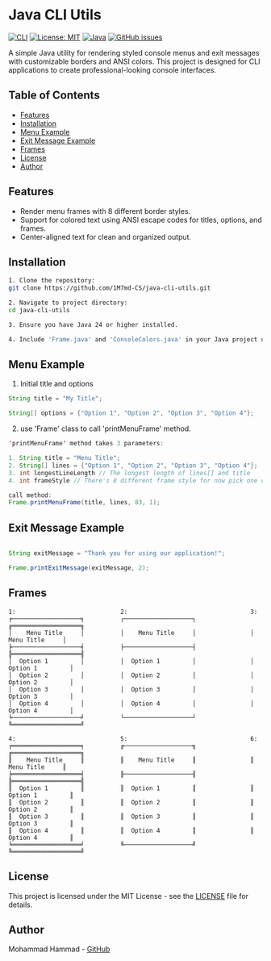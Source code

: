 # Java CLI Utils

[![CLI](https://img.shields.io/badge/CLI-blue.svg)](https://en.wikipedia.org/wiki/Command-line_interface)
[![License: MIT](https://img.shields.io/badge/License-MIT-yellow.svg)](https://opensource.org/licenses/MIT)
[![Java](https://img.shields.io/badge/Java-24-red.svg)](https://www.oracle.com/java/)
[![GitHub issues](https://img.shields.io/github/issues/1M7md-CS/java-cli-utils)](https://github.com/1M7md-CS/java-cli-utils/issues)

A simple Java utility for rendering styled console menus and exit messages with customizable borders and ANSI colors. This project is designed for CLI applications to create professional-looking console interfaces.

## Table of Contents
- [Features](#features)
- [Installation](#installation)
- [Menu Example](#menu-example)
- [Exit Message Example](#exit-message-example)
- [Frames](#frames)
- [License](#license)
- [Author](#author)

## Features

- Render menu frames with 8 different border styles.
- Support for colored text using ANSI escape codes for titles, options, and frames.
- Center-aligned text for clean and organized output.

## Installation

   ```bash
   1. Clone the repository:
   git clone https://github.com/1M7md-CS/java-cli-utils.git
   
   2. Navigate to project directory:
   cd java-cli-utils
   
   3. Ensure you have Java 24 or higher installed.
   
   4. Include 'Frame.java' and 'ConsoleColors.java' in your Java project under the cli package.
   ```

## Menu Example

1. Initial title and options

```java
String title = "My Title";

String[] options = {"Option 1", "Option 2", "Option 3", "Option 4"};
```

2. use 'Frame' class to call 'printMenuFrame' method.

```java
'printMenuFrame' method takes 3 parameters:

1. String title = "Menu Title";
2. String[] lines = {"Option 1", "Option 2", "Option 3", "Option 4"};
3. int longestLineLength // The longest length of lines[] and title
4. int frameStyle // There's 8 different frame style for now pick one of them

call method:
Frame.printMenuFrame(title, lines, 83, 1);

```

## Exit Message Example

```java

String exitMessage = "Thank you for using our application!";

Frame.printExitMessage(exitMessage, 2);

```

 
## Frames

```
1:                             2:                                  3:
╒───────────────────╕          ┌───────────────────┐               ╔═══════════════════╗
│    Menu Title     │          │    Menu Title     │               │    Menu Title     │
╞───────────────────╡          ├───────────────────┤               ╠═══════════════════╣
│  Option 1         │          │  Option 1         │               │  Option 1         │
│  Option 2         │          │  Option 2         │               │  Option 2         │
│  Option 3         │          │  Option 3         │               │  Option 3         │
│  Option 4         │          │  Option 4         │               │  Option 4         │
╘───────────────────╛          └───────────────────┘               ╚═══════════════════╝

4:                             5:                                  6:
╒═══════════════════╕          ╔───────────────────╗               ╔═══════════════════╗
║    Menu Title     ║          ║    Menu Title     ║               ║    Menu Title     ║
╞═══════════════════╡          ╟───────────────────╢               ╠═══════════════════╣
║  Option 1         ║          ║  Option 1         ║               ║  Option 1         ║
║  Option 2         ║          ║  Option 2         ║               ║  Option 2         ║
║  Option 3         ║          ║  Option 3         ║               ║  Option 3         ║
║  Option 4         ║          ║  Option 4         ║               ║  Option 4         ║
╘═══════════════════╛          ╚───────────────────╝               ╚═══════════════════╝

```


## License
This project is licensed under the MIT License - see the [LICENSE](LICENSE) file for details.

## Author
Mohammad Hammad - [GitHub](https://github.com/1M7md-CS)







